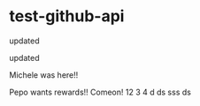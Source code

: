 # test-github-api

updated

updated


Michele was here!!

Pepo wants rewards!!
Comeon!
12
3
4
d
ds
sss
ds
